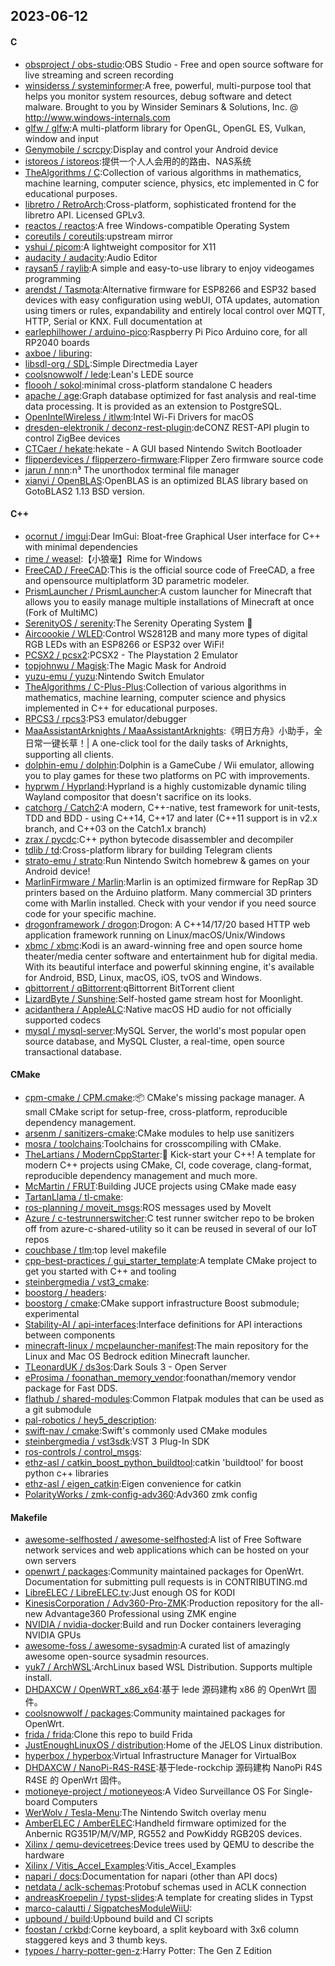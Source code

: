 ## 2023-06-12

#### C
* [obsproject / obs-studio](https://github.com/obsproject/obs-studio):OBS Studio - Free and open source software for live streaming and screen recording
* [winsiderss / systeminformer](https://github.com/winsiderss/systeminformer):A free, powerful, multi-purpose tool that helps you monitor system resources, debug software and detect malware. Brought to you by Winsider Seminars & Solutions, Inc. @ http://www.windows-internals.com
* [glfw / glfw](https://github.com/glfw/glfw):A multi-platform library for OpenGL, OpenGL ES, Vulkan, window and input
* [Genymobile / scrcpy](https://github.com/Genymobile/scrcpy):Display and control your Android device
* [istoreos / istoreos](https://github.com/istoreos/istoreos):提供一个人人会用的的路由、NAS系统
* [TheAlgorithms / C](https://github.com/TheAlgorithms/C):Collection of various algorithms in mathematics, machine learning, computer science, physics, etc implemented in C for educational purposes.
* [libretro / RetroArch](https://github.com/libretro/RetroArch):Cross-platform, sophisticated frontend for the libretro API. Licensed GPLv3.
* [reactos / reactos](https://github.com/reactos/reactos):A free Windows-compatible Operating System
* [coreutils / coreutils](https://github.com/coreutils/coreutils):upstream mirror
* [yshui / picom](https://github.com/yshui/picom):A lightweight compositor for X11
* [audacity / audacity](https://github.com/audacity/audacity):Audio Editor
* [raysan5 / raylib](https://github.com/raysan5/raylib):A simple and easy-to-use library to enjoy videogames programming
* [arendst / Tasmota](https://github.com/arendst/Tasmota):Alternative firmware for ESP8266 and ESP32 based devices with easy configuration using webUI, OTA updates, automation using timers or rules, expandability and entirely local control over MQTT, HTTP, Serial or KNX. Full documentation at
* [earlephilhower / arduino-pico](https://github.com/earlephilhower/arduino-pico):Raspberry Pi Pico Arduino core, for all RP2040 boards
* [axboe / liburing](https://github.com/axboe/liburing):
* [libsdl-org / SDL](https://github.com/libsdl-org/SDL):Simple Directmedia Layer
* [coolsnowwolf / lede](https://github.com/coolsnowwolf/lede):Lean's LEDE source
* [floooh / sokol](https://github.com/floooh/sokol):minimal cross-platform standalone C headers
* [apache / age](https://github.com/apache/age):Graph database optimized for fast analysis and real-time data processing. It is provided as an extension to PostgreSQL.
* [OpenIntelWireless / itlwm](https://github.com/OpenIntelWireless/itlwm):Intel Wi-Fi Drivers for macOS
* [dresden-elektronik / deconz-rest-plugin](https://github.com/dresden-elektronik/deconz-rest-plugin):deCONZ REST-API plugin to control ZigBee devices
* [CTCaer / hekate](https://github.com/CTCaer/hekate):hekate - A GUI based Nintendo Switch Bootloader
* [flipperdevices / flipperzero-firmware](https://github.com/flipperdevices/flipperzero-firmware):Flipper Zero firmware source code
* [jarun / nnn](https://github.com/jarun/nnn):n³ The unorthodox terminal file manager
* [xianyi / OpenBLAS](https://github.com/xianyi/OpenBLAS):OpenBLAS is an optimized BLAS library based on GotoBLAS2 1.13 BSD version.

#### C++
* [ocornut / imgui](https://github.com/ocornut/imgui):Dear ImGui: Bloat-free Graphical User interface for C++ with minimal dependencies
* [rime / weasel](https://github.com/rime/weasel):【小狼毫】Rime for Windows
* [FreeCAD / FreeCAD](https://github.com/FreeCAD/FreeCAD):This is the official source code of FreeCAD, a free and opensource multiplatform 3D parametric modeler.
* [PrismLauncher / PrismLauncher](https://github.com/PrismLauncher/PrismLauncher):A custom launcher for Minecraft that allows you to easily manage multiple installations of Minecraft at once (Fork of MultiMC)
* [SerenityOS / serenity](https://github.com/SerenityOS/serenity):The Serenity Operating System
🐞
* [Aircoookie / WLED](https://github.com/Aircoookie/WLED):Control WS2812B and many more types of digital RGB LEDs with an ESP8266 or ESP32 over WiFi!
* [PCSX2 / pcsx2](https://github.com/PCSX2/pcsx2):PCSX2 - The Playstation 2 Emulator
* [topjohnwu / Magisk](https://github.com/topjohnwu/Magisk):The Magic Mask for Android
* [yuzu-emu / yuzu](https://github.com/yuzu-emu/yuzu):Nintendo Switch Emulator
* [TheAlgorithms / C-Plus-Plus](https://github.com/TheAlgorithms/C-Plus-Plus):Collection of various algorithms in mathematics, machine learning, computer science and physics implemented in C++ for educational purposes.
* [RPCS3 / rpcs3](https://github.com/RPCS3/rpcs3):PS3 emulator/debugger
* [MaaAssistantArknights / MaaAssistantArknights](https://github.com/MaaAssistantArknights/MaaAssistantArknights):《明日方舟》小助手，全日常一键长草！| A one-click tool for the daily tasks of Arknights, supporting all clients.
* [dolphin-emu / dolphin](https://github.com/dolphin-emu/dolphin):Dolphin is a GameCube / Wii emulator, allowing you to play games for these two platforms on PC with improvements.
* [hyprwm / Hyprland](https://github.com/hyprwm/Hyprland):Hyprland is a highly customizable dynamic tiling Wayland compositor that doesn't sacrifice on its looks.
* [catchorg / Catch2](https://github.com/catchorg/Catch2):A modern, C++-native, test framework for unit-tests, TDD and BDD - using C++14, C++17 and later (C++11 support is in v2.x branch, and C++03 on the Catch1.x branch)
* [zrax / pycdc](https://github.com/zrax/pycdc):C++ python bytecode disassembler and decompiler
* [tdlib / td](https://github.com/tdlib/td):Cross-platform library for building Telegram clients
* [strato-emu / strato](https://github.com/strato-emu/strato):Run Nintendo Switch homebrew & games on your Android device!
* [MarlinFirmware / Marlin](https://github.com/MarlinFirmware/Marlin):Marlin is an optimized firmware for RepRap 3D printers based on the Arduino platform. Many commercial 3D printers come with Marlin installed. Check with your vendor if you need source code for your specific machine.
* [drogonframework / drogon](https://github.com/drogonframework/drogon):Drogon: A C++14/17/20 based HTTP web application framework running on Linux/macOS/Unix/Windows
* [xbmc / xbmc](https://github.com/xbmc/xbmc):Kodi is an award-winning free and open source home theater/media center software and entertainment hub for digital media. With its beautiful interface and powerful skinning engine, it's available for Android, BSD, Linux, macOS, iOS, tvOS and Windows.
* [qbittorrent / qBittorrent](https://github.com/qbittorrent/qBittorrent):qBittorrent BitTorrent client
* [LizardByte / Sunshine](https://github.com/LizardByte/Sunshine):Self-hosted game stream host for Moonlight.
* [acidanthera / AppleALC](https://github.com/acidanthera/AppleALC):Native macOS HD audio for not officially supported codecs
* [mysql / mysql-server](https://github.com/mysql/mysql-server):MySQL Server, the world's most popular open source database, and MySQL Cluster, a real-time, open source transactional database.

#### CMake
* [cpm-cmake / CPM.cmake](https://github.com/cpm-cmake/CPM.cmake):📦
CMake's missing package manager. A small CMake script for setup-free, cross-platform, reproducible dependency management.
* [arsenm / sanitizers-cmake](https://github.com/arsenm/sanitizers-cmake):CMake modules to help use sanitizers
* [mosra / toolchains](https://github.com/mosra/toolchains):Toolchains for crosscompiling with CMake.
* [TheLartians / ModernCppStarter](https://github.com/TheLartians/ModernCppStarter):🚀
Kick-start your C++! A template for modern C++ projects using CMake, CI, code coverage, clang-format, reproducible dependency management and much more.
* [McMartin / FRUT](https://github.com/McMartin/FRUT):Building JUCE projects using CMake made easy
* [TartanLlama / tl-cmake](https://github.com/TartanLlama/tl-cmake):
* [ros-planning / moveit_msgs](https://github.com/ros-planning/moveit_msgs):ROS messages used by MoveIt
* [Azure / c-testrunnerswitcher](https://github.com/Azure/c-testrunnerswitcher):C test runner switcher repo to be broken off from azure-c-shared-utility so it can be reused in several of our IoT repos
* [couchbase / tlm](https://github.com/couchbase/tlm):top level makefile
* [cpp-best-practices / gui_starter_template](https://github.com/cpp-best-practices/gui_starter_template):A template CMake project to get you started with C++ and tooling
* [steinbergmedia / vst3_cmake](https://github.com/steinbergmedia/vst3_cmake):
* [boostorg / headers](https://github.com/boostorg/headers):
* [boostorg / cmake](https://github.com/boostorg/cmake):CMake support infrastructure Boost submodule; experimental
* [Stability-AI / api-interfaces](https://github.com/Stability-AI/api-interfaces):Interface definitions for API interactions between components
* [minecraft-linux / mcpelauncher-manifest](https://github.com/minecraft-linux/mcpelauncher-manifest):The main repository for the Linux and Mac OS Bedrock edition Minecraft launcher.
* [TLeonardUK / ds3os](https://github.com/TLeonardUK/ds3os):Dark Souls 3 - Open Server
* [eProsima / foonathan_memory_vendor](https://github.com/eProsima/foonathan_memory_vendor):foonathan/memory vendor package for Fast DDS.
* [flathub / shared-modules](https://github.com/flathub/shared-modules):Common Flatpak modules that can be used as a git submodule
* [pal-robotics / hey5_description](https://github.com/pal-robotics/hey5_description):
* [swift-nav / cmake](https://github.com/swift-nav/cmake):Swift's commonly used CMake modules
* [steinbergmedia / vst3sdk](https://github.com/steinbergmedia/vst3sdk):VST 3 Plug-In SDK
* [ros-controls / control_msgs](https://github.com/ros-controls/control_msgs):
* [ethz-asl / catkin_boost_python_buildtool](https://github.com/ethz-asl/catkin_boost_python_buildtool):catkin 'buildtool' for boost python c++ libraries
* [ethz-asl / eigen_catkin](https://github.com/ethz-asl/eigen_catkin):Eigen convenience for catkin
* [PolarityWorks / zmk-config-adv360](https://github.com/PolarityWorks/zmk-config-adv360):Adv360 zmk config

#### Makefile
* [awesome-selfhosted / awesome-selfhosted](https://github.com/awesome-selfhosted/awesome-selfhosted):A list of Free Software network services and web applications which can be hosted on your own servers
* [openwrt / packages](https://github.com/openwrt/packages):Community maintained packages for OpenWrt. Documentation for submitting pull requests is in CONTRIBUTING.md
* [LibreELEC / LibreELEC.tv](https://github.com/LibreELEC/LibreELEC.tv):Just enough OS for KODI
* [KinesisCorporation / Adv360-Pro-ZMK](https://github.com/KinesisCorporation/Adv360-Pro-ZMK):Production repository for the all-new Advantage360 Professional using ZMK engine
* [NVIDIA / nvidia-docker](https://github.com/NVIDIA/nvidia-docker):Build and run Docker containers leveraging NVIDIA GPUs
* [awesome-foss / awesome-sysadmin](https://github.com/awesome-foss/awesome-sysadmin):A curated list of amazingly awesome open-source sysadmin resources.
* [yuk7 / ArchWSL](https://github.com/yuk7/ArchWSL):ArchLinux based WSL Distribution. Supports multiple install.
* [DHDAXCW / OpenWRT_x86_x64](https://github.com/DHDAXCW/OpenWRT_x86_x64):基于 lede 源码建构 x86 的 OpenWrt 固件。
* [coolsnowwolf / packages](https://github.com/coolsnowwolf/packages):Community maintained packages for OpenWrt.
* [frida / frida](https://github.com/frida/frida):Clone this repo to build Frida
* [JustEnoughLinuxOS / distribution](https://github.com/JustEnoughLinuxOS/distribution):Home of the JELOS Linux distribution.
* [hyperbox / hyperbox](https://github.com/hyperbox/hyperbox):Virtual Infrastructure Manager for VirtualBox
* [DHDAXCW / NanoPi-R4S-R4SE](https://github.com/DHDAXCW/NanoPi-R4S-R4SE):基于lede-rockchip 源码建构 NanoPi R4S R4SE 的 OpenWrt 固件。
* [motioneye-project / motioneyeos](https://github.com/motioneye-project/motioneyeos):A Video Surveillance OS For Single-board Computers
* [WerWolv / Tesla-Menu](https://github.com/WerWolv/Tesla-Menu):The Nintendo Switch overlay menu
* [AmberELEC / AmberELEC](https://github.com/AmberELEC/AmberELEC):Handheld firmware optimized for the Anbernic RG351P/M/V/MP, RG552 and PowKiddy RGB20S devices.
* [Xilinx / qemu-devicetrees](https://github.com/Xilinx/qemu-devicetrees):Device trees used by QEMU to describe the hardware
* [Xilinx / Vitis_Accel_Examples](https://github.com/Xilinx/Vitis_Accel_Examples):Vitis_Accel_Examples
* [napari / docs](https://github.com/napari/docs):Documentation for napari (other than API docs)
* [netdata / aclk-schemas](https://github.com/netdata/aclk-schemas):Protobuf schemas used in ACLK connection
* [andreasKroepelin / typst-slides](https://github.com/andreasKroepelin/typst-slides):A template for creating slides in Typst
* [marco-calautti / SigpatchesModuleWiiU](https://github.com/marco-calautti/SigpatchesModuleWiiU):
* [upbound / build](https://github.com/upbound/build):Upbound build and CI scripts
* [foostan / crkbd](https://github.com/foostan/crkbd):Corne keyboard, a split keyboard with 3x6 column staggered keys and 3 thumb keys.
* [typoes / harry-potter-gen-z](https://github.com/typoes/harry-potter-gen-z):Harry Potter: The Gen Z Edition
